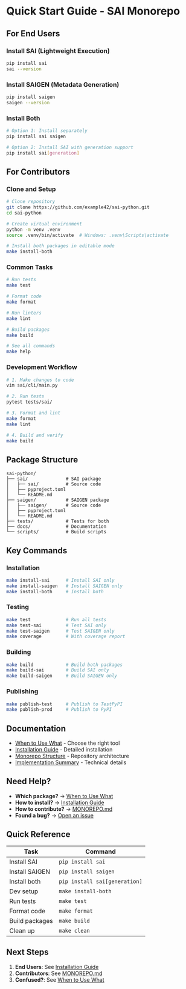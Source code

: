 # Quick Start Guide - SAI Monorepo

## For End Users

### Install SAI (Lightweight Execution)

```bash
pip install sai
sai --version
```

### Install SAIGEN (Metadata Generation)

```bash
pip install saigen
saigen --version
```

### Install Both

```bash
# Option 1: Install separately
pip install sai saigen

# Option 2: Install SAI with generation support
pip install sai[generation]
```

## For Contributors

### Clone and Setup

```bash
# Clone repository
git clone https://github.com/example42/sai-python.git
cd sai-python

# Create virtual environment
python -m venv .venv
source .venv/bin/activate  # Windows: .venv\Scripts\activate

# Install both packages in editable mode
make install-both
```

### Common Tasks

```bash
# Run tests
make test

# Format code
make format

# Run linters
make lint

# Build packages
make build

# See all commands
make help
```

### Development Workflow

```bash
# 1. Make changes to code
vim sai/cli/main.py

# 2. Run tests
pytest tests/sai/

# 3. Format and lint
make format
make lint

# 4. Build and verify
make build
```

## Package Structure

```
sai-python/
├── sai/              # SAI package
│   ├── sai/          # Source code
│   ├── pyproject.toml
│   └── README.md
├── saigen/           # SAIGEN package
│   ├── saigen/       # Source code
│   ├── pyproject.toml
│   └── README.md
├── tests/            # Tests for both
├── docs/             # Documentation
└── scripts/          # Build scripts
```

## Key Commands

### Installation

```bash
make install-sai      # Install SAI only
make install-saigen   # Install SAIGEN only
make install-both     # Install both
```

### Testing

```bash
make test             # Run all tests
make test-sai         # Test SAI only
make test-saigen      # Test SAIGEN only
make coverage         # With coverage report
```

### Building

```bash
make build            # Build both packages
make build-sai        # Build SAI only
make build-saigen     # Build SAIGEN only
```

### Publishing

```bash
make publish-test     # Publish to TestPyPI
make publish-prod     # Publish to PyPI
```

## Documentation

- [When to Use What](docs/when-to-use-what.md) - Choose the right tool
- [Installation Guide](docs/installation.md) - Detailed installation
- [Monorepo Structure](MONOREPO.md) - Repository architecture
- [Implementation Summary](docs/summaries/monorepo-implementation.md) - Technical details

## Need Help?

- **Which package?** → [When to Use What](docs/when-to-use-what.md)
- **How to install?** → [Installation Guide](docs/installation.md)
- **How to contribute?** → [MONOREPO.md](MONOREPO.md)
- **Found a bug?** → [Open an issue](https://github.com/example42/sai-python/issues)

## Quick Reference

| Task | Command |
|------|---------|
| Install SAI | `pip install sai` |
| Install SAIGEN | `pip install saigen` |
| Install both | `pip install sai[generation]` |
| Dev setup | `make install-both` |
| Run tests | `make test` |
| Format code | `make format` |
| Build packages | `make build` |
| Clean up | `make clean` |

## Next Steps

1. **End Users**: See [Installation Guide](docs/installation.md)
2. **Contributors**: See [MONOREPO.md](MONOREPO.md)
3. **Confused?**: See [When to Use What](docs/when-to-use-what.md)
